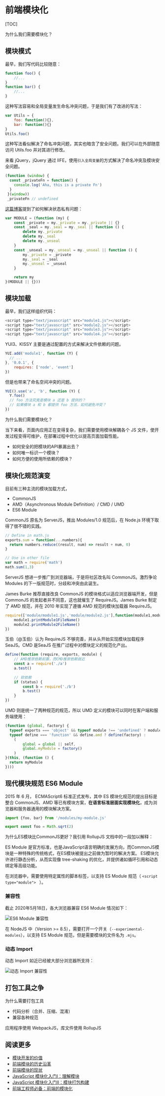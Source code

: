 # 前端模块化

[TOC]

为什么我们需要模块化？

## 模块模式

最早，我们写代码比较随意：

```js
function foo() {
    //...
}
function bar() {
    //...
}
```

这种写法容易和全局变量发生命名冲突问题，于是我们有了改进的写法：

```js
var Utils = {
    foo: function(){},
    bar: function(){}
}
Utils.foo()
```

这种写法看似解决了命名冲突问题，其实也暗含了安全问题。我们可以在外部随意访问 Utils.foo 并对其进行修改。

来看 jQuery，jQuery 通过 IIFE，使用`引入全局变量`的方式解决了命名冲突及模块安全问题。

```js
(function (window) {
  const _privateFn = function() {
    console.log('Aha, this is a private Fn')
  }
 }(window))
 _privateFn // undefined
```

[这篇博客](https://www.cnblogs.com/TomXu/archive/2011/12/30/2288372.html)提到了如何解决状态私有问题：

```js
var MODULE = (function (my) {
    const _private = my._private = my._private || {}
    const _seal = my._seal = my._seal || function () {
        delete my._private
        delete my._seal
        delete my._unseal
    }
    const _unseal = my._unseal = my._unseal || function () {
        my._private = _private
        my._seal = _seal
        my._unseal = _unseal
    }

    return my
}(MODULE || {}))
```

## 模块加载

最早，我们这样组织代码：

```js
<script type="text/javascript" src="module1.js"></script>
<script type="text/javascript" src="module2.js"></script>
<script type="text/javascript" src="module3.js"></script>
<script type="text/javascript" src="module4.js"></script>
```

YUI3、KISSY 主要是通过配置的方式来解决文件依赖的问题。

```js
YUI.add('module1', function (Y) {
  // ...
}, '0.0.1', {
    requires: ['node', 'event']
})
```

但是也带来了命名空间冲突的问题。

```js
YUI().use('a', 'b', function (Y) {
  Y.foo()
  // foo 方法究竟是模块 a 还是 b 提供的？
  // 如果模块 a 和 b 都提供 foo 方法，如何避免冲突？
})
```

为什么我们需要模块化？

当下来看，页面内应用正在变得复杂，我们需要使用模块解耦各个 JS 文件，使开发过程变得可维护，在部署过程中优化以提高页面加载性能。

* 如何安全的把模块的API暴漏出去？
* 如何唯一标识一个模块？
* 如何方便的使用所依赖的模块？

## 模块化规范演变

目前有三种主流的模块加载方式，

* CommonJS
* AMD（Asynchronous Module Definition）/ CMD / UMD
* ES6 Module

CommonJS 原名为 ServerJS，推出 Modules/1.0 规范后，在 Node.js 环境下取得了很不错的实践。

```js
// Define in math.js
exports.sum = function(...numbers){
  return numbers.reduce((result, num) => result + num, 0)
}

// Use in other file
var math = require('math')
math.sum(1,3)
```

ServerJS 想进一步推广到浏览器端，于是将社区改名叫 CommonJS。激烈争论 Modules 的下一版规范时，分歧和冲突由此诞生。

James Burke 推荐直接改良 CommonJS 的模块格式以适应浏览器端开发，但是 CommonJS 的发起者并不同意，这也就催生了 RequireJS。James Burke 制定了 AMD 规范，并在 2010 年实现了遵循 AMD 规范的模块加载器 RequireJS。

```js
require(['module/module1.js','module/module2.js'],function(module1,module2){
    module1.printModule1FileName()
    module2.printModule2FileName()
})
```

玉伯（@玉伯）认为 RequireJS 不够完善，并从头开始实现模块加载程序 SeaJS。CMD 是SeaJS 在推广过程中对模块定义的规范化产出。

```js
define(function (require, exports, module) {
    // AMD推崇依赖前置，而CMD推崇依赖就近
    const a = require('./a')
    a.test()
    
    // 软依赖
    if (status) {
        const b = require('./b')
        b.test()
    }
})
```

UMD 则是统一了两种规范的规范，所以 UMD 定义的模块可以同时在客户端和服务端使用：

```js
(function (global, factory) {
  typeof exports === 'object' && typeof module !== 'undefined' ? module.exports = factory() :
  typeof define === 'function' && define.amd ? define(factory) :
    (
        global = global || self, 
        global.myModule = factory()
    )
}(this, (function () {
  return myModule
})))
```

## 现代模块规范 ES6 Module

2015 年 6 月， ECMAScript6 标准正式发布，其中 ES 模块化规范的提出目标是整合 CommonJS、AMD 等已有模块方案，**在语言标准层面实现模块化**，成为浏览器和服务器通用的模块解决方案。

```js
import {foo, bar} from '/modules/my-module.js'

export const foo = Math.sqrt(2)
```

为什么ES模块比CommonJS更好？我引用 RollupJS 文档中的一段加以解释：

ES Module 是官方标准，也是JavaScript语言明确的发展方向，而CommonJS模块是一种特殊的传统格式，在ES模块被提出之前做为暂时的解决方案。 ES模块允许进行静态分析，从而实现像 tree-shaking 的优化，并提供诸如循环引用和动态绑定等高级功能。

在浏览器中，需要使用特定属性的脚本标签，以支持 ES Module 规范（ `<script type="module"> ` ）。

### 兼容性

截止 2020年5月18日，各大浏览器兼容 ES6 Module 情况如下：

![ES6 Module 兼容性](./assets/2020-05-18-03-06-08.png)

在 NodeJS 中（Version >= 8.5），需要打开一个开关（`--experimental-modules`），以支持 ES Module 规范，但是需要模块的文件名为 `.mjs`。

### 动态 Import

动态 Import 如近已经被大部分浏览器所支持：

![动态 Import 兼容性](./assets/2020-05-18-03-22-46.png)

## 打包工具之争

为什么需要打包工具

* 代码分析（合并、压缩、混淆）
* 兼容各种规范

应用程序使用 WebpackJS，库文件使用 RollupJS

## 阅读更多

* [模块开发的价值](https://github.com/seajs/seajs/issues/547)
* [前端模块的历史沿革](https://www.cyj.me/programming/2018/05/22/about-module-i/)
* [前端模块的现状](https://www.cyj.me/programming/2018/05/23/about-module-ii/)
* [JavaScript 模块化入门Ⅰ：理解模块](https://zhuanlan.zhihu.com/p/22890374)
* [JavaScript 模块化入门Ⅱ：模块打包构建](hhttps://zhuanlan.zhihu.com/p/22945985)
* [前端工程师必备：前端的模块化](https://juejin.im/post/5cb004da5188251b130c773e)